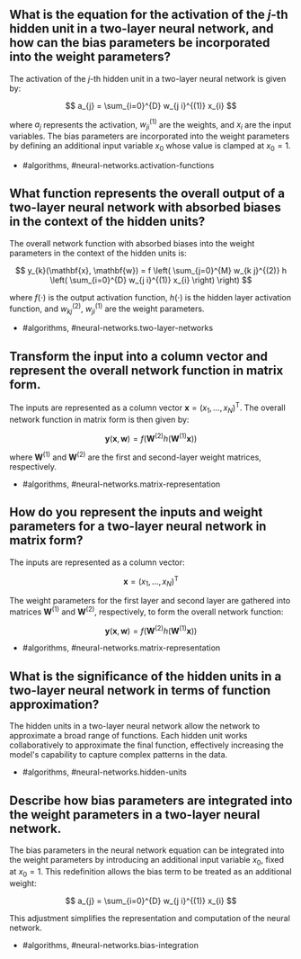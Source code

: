 ## What is the equation for the activation of the $j$-th hidden unit in a two-layer neural network, and how can the bias parameters be incorporated into the weight parameters?

The activation of the $j$-th hidden unit in a two-layer neural network is given by:

$$
a_{j} = \sum_{i=0}^{D} w_{j i}^{(1)} x_{i}
$$

where $a_{j}$ represents the activation, $w_{j i}^{(1)}$ are the weights, and $x_{i}$ are the input variables. The bias parameters are incorporated into the weight parameters by defining an additional input variable $x_{0}$ whose value is clamped at $x_{0}=1$.

- #algorithms, #neural-networks.activation-functions

## What function represents the overall output of a two-layer neural network with absorbed biases in the context of the hidden units?

The overall network function with absorbed biases into the weight parameters in the context of the hidden units is:

$$
y_{k}(\mathbf{x}, \mathbf{w}) = f \left( \sum_{j=0}^{M} w_{k j}^{(2)} h \left( \sum_{i=0}^{D} w_{j i}^{(1)} x_{i} \right) \right)
$$

where $f(\cdot)$ is the output activation function, $h(\cdot)$ is the hidden layer activation function, and $w_{k j}^{(2)}$, $w_{j i}^{(1)}$ are the weight parameters.

- #algorithms, #neural-networks.two-layer-networks

## Transform the input into a column vector and represent the overall network function in matrix form.

The inputs are represented as a column vector $\mathbf{x}=\left(x_{1}, \ldots, x_{N}\right)^{\mathrm{T}}$. The overall network function in matrix form is then given by:

$$
\mathbf{y}(\mathbf{x}, \mathbf{w})=f \left( \mathbf{W}^{(2)} h \left( \mathbf{W}^{(1)} \mathbf{x} \right) \right)
$$

where $\mathbf{W}^{(1)}$ and $\mathbf{W}^{(2)}$ are the first and second-layer weight matrices, respectively.

- #algorithms, #neural-networks.matrix-representation

## How do you represent the inputs and weight parameters for a two-layer neural network in matrix form?

The inputs are represented as a column vector:

$$
\mathbf{x} = \left(x_{1}, \ldots, x_{N}\right)^{\mathrm{T}}
$$

The weight parameters for the first layer and second layer are gathered into matrices $\mathbf{W}^{(1)}$ and $\mathbf{W}^{(2)}$, respectively, to form the overall network function:

$$
\mathbf{y}(\mathbf{x}, \mathbf{w}) = f\left(\mathbf{W}^{(2)} h\left(\mathbf{W}^{(1)} \mathbf{x}\right)\right)
$$

- #algorithms, #neural-networks.matrix-representation

## What is the significance of the hidden units in a two-layer neural network in terms of function approximation?

The hidden units in a two-layer neural network allow the network to approximate a broad range of functions. Each hidden unit works collaboratively to approximate the final function, effectively increasing the model's capability to capture complex patterns in the data.

- #algorithms, #neural-networks.hidden-units

## Describe how bias parameters are integrated into the weight parameters in a two-layer neural network.

The bias parameters in the neural network equation can be integrated into the weight parameters by introducing an additional input variable $x_{0}$, fixed at $x_{0}=1$. This redefinition allows the bias term to be treated as an additional weight:

$$
a_{j} = \sum_{i=0}^{D} w_{j i}^{(1)} x_{i}
$$

This adjustment simplifies the representation and computation of the neural network.

- #algorithms, #neural-networks.bias-integration